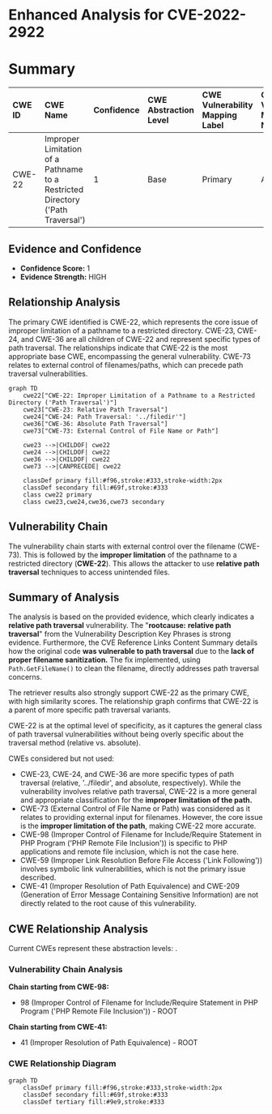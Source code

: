 # Enhanced Analysis for CVE-2022-2922

# Summary
| CWE ID  | CWE Name                                                                          | Confidence | CWE Abstraction Level | CWE Vulnerability Mapping Label | CWE-Vulnerability Mapping Notes |
| :-------- | :---------------------------------------------------------------------------------- | :--------- | :---------------------- | :------------------------------ | :------------------------------ |
| CWE-22    | Improper Limitation of a Pathname to a Restricted Directory ('Path Traversal') | 1          | Base                    | Primary                         | Allowed                       |

## Evidence and Confidence

*   **Confidence Score:** 1
*   **Evidence Strength:** HIGH

## Relationship Analysis

The primary CWE identified is CWE-22, which represents the core issue of improper limitation of a pathname to a restricted directory. CWE-23, CWE-24, and CWE-36 are all children of CWE-22 and represent specific types of path traversal. The relationships indicate that CWE-22 is the most appropriate base CWE, encompassing the general vulnerability. CWE-73 relates to external control of filenames/paths, which can precede path traversal vulnerabilities.

```mermaid
graph TD
    cwe22["CWE-22: Improper Limitation of a Pathname to a Restricted Directory ('Path Traversal')"]
    cwe23["CWE-23: Relative Path Traversal"]
    cwe24["CWE-24: Path Traversal: '../filedir'"]
    cwe36["CWE-36: Absolute Path Traversal"]
    cwe73["CWE-73: External Control of File Name or Path"]

    cwe23 -->|CHILDOF| cwe22
    cwe24 -->|CHILDOF| cwe22
    cwe36 -->|CHILDOF| cwe22
    cwe73 -->|CANPRECEDE| cwe22

    classDef primary fill:#f96,stroke:#333,stroke-width:2px
    classDef secondary fill:#69f,stroke:#333
    class cwe22 primary
    class cwe23,cwe24,cwe36,cwe73 secondary
```

## Vulnerability Chain

The vulnerability chain starts with external control over the filename (CWE-73). This is followed by the **improper limitation** of the pathname to a restricted directory (**CWE-22**). This allows the attacker to use **relative path traversal** techniques to access unintended files.

## Summary of Analysis

The analysis is based on the provided evidence, which clearly indicates a **relative path traversal** vulnerability. The "**rootcause:** **relative path traversal**" from the Vulnerability Description Key Phrases is strong evidence. Furthermore, the CVE Reference Links Content Summary details how the original code **was vulnerable to path traversal** due to the **lack of proper filename sanitization.** The fix implemented, using `Path.GetFileName()` to clean the filename, directly addresses path traversal concerns.

The retriever results also strongly support CWE-22 as the primary CWE, with high similarity scores. The relationship graph confirms that CWE-22 is a parent of more specific path traversal variants.

CWE-22 is at the optimal level of specificity, as it captures the general class of path traversal vulnerabilities without being overly specific about the traversal method (relative vs. absolute).

CWEs considered but not used:

*   CWE-23, CWE-24, and CWE-36 are more specific types of path traversal (relative, '../filedir', and absolute, respectively). While the vulnerability involves relative path traversal, CWE-22 is a more general and appropriate classification for the **improper limitation of the path.**
*   CWE-73 (External Control of File Name or Path) was considered as it relates to providing external input for filenames. However, the core issue is the **improper limitation of the path**, making CWE-22 more accurate.
*   CWE-98 (Improper Control of Filename for Include/Require Statement in PHP Program ('PHP Remote File Inclusion')) is specific to PHP applications and remote file inclusion, which is not the case here.
*   CWE-59 (Improper Link Resolution Before File Access ('Link Following')) involves symbolic link vulnerabilities, which is not the primary issue described.
*   CWE-41 (Improper Resolution of Path Equivalence) and CWE-209 (Generation of Error Message Containing Sensitive Information) are not directly related to the root cause of this vulnerability.


## CWE Relationship Analysis

Current CWEs represent these abstraction levels: .


### Vulnerability Chain Analysis

**Chain starting from CWE-98:**
- 98 (Improper Control of Filename for Include/Require Statement in PHP Program ('PHP Remote File Inclusion')) - ROOT


**Chain starting from CWE-41:**
- 41 (Improper Resolution of Path Equivalence) - ROOT



### CWE Relationship Diagram

```mermaid
graph TD
    classDef primary fill:#f96,stroke:#333,stroke-width:2px
    classDef secondary fill:#69f,stroke:#333
    classDef tertiary fill:#9e9,stroke:#333
```